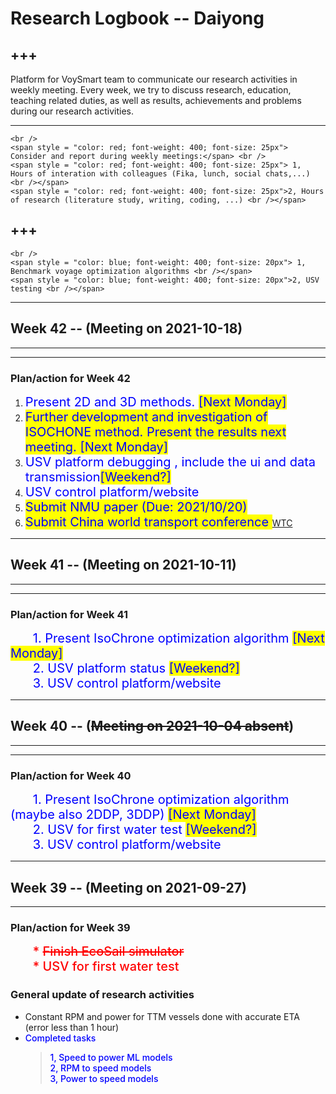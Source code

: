 # Research Logbook -- Daiyong

+++
---
Platform for VoySmart team to communicate our research activities in weekly meeting. Every week, we try to discuss research, education, teaching related duties, as well as results, achievements and problems during our research activities.

---


```{admonition}  <span style = "color: red; font-weight: 600; font-size: 25px">PhD study KPI</span>
<br />
<span style = "color: red; font-weight: 400; font-size: 25px"> Consider and report during weekly meetings:</span> <br />
<span style = "color: red; font-weight: 400; font-size: 25px"> 1, Hours of interation with colleagues (Fika, lunch, social chats,...)   <br /></span>
<span style = "color: red; font-weight: 400; font-size: 25px">2, Hours of research (literature study, writing, coding, ...) <br /></span>
```

+++
---

```{admonition}  <span style = "color: blue; font-weight: 500; font-size: 25px">Urgent research duties</span>
<br />
<span style = "color: blue; font-weight: 400; font-size: 20px"> 1, Benchmark voyage optimization algorithms <br /></span>
<span style = "color: blue; font-weight: 400; font-size: 20px">2, USV testing <br /></span>

```


***
## Week 42 -- (Meeting on 2021-10-18) 

---
***

### Plan/action for Week 42
    
1. <span style = "font-weight: 400; font-size: 20px; color: blue">Present 2D and 3D methods.  <span style = "background: yellow">[Next Monday]<br /> </span></span>
2. <span style = "font-weight: 400; font-size: 20px; color: blue; background: yellow">Further development and investigation of ISOCHONE method. Present the results next meeting.  <span style = "background: yellow">[Next Monday]<br /> </span></span>
3.  <span style = "font-weight: 400; font-size: 20px; color: blue">USV platform debugging , include the ui and data transmission<span style = "background: yellow">[Weekend?]<br /></span></span>
4. <span style = "font-weight: 400; font-size: 20px; color: blue">USV control platform/website <br /></span>
5. <span style = "font-weight: 400; font-size: 20px; color: blue; background: yellow">Submit NMU paper (Due: 2021/10/20) <br /></span>
6. <span style = "font-weight: 400; font-size: 20px; color: blue; background: yellow">Submit China world transport conference  </span>[WTC](https://www.wtc-conference.com/submit/1st.html) <br />






***
## Week 41 -- (Meeting on 2021-10-11) 

---
***

### Plan/action for Week 41
    
$\qquad$  <span style = "font-weight: 400; font-size: 20px; color: blue">1. Present IsoChrone  optimization algorithm  <span style = "background: yellow">[Next Monday]<br /> </span></span>
$\qquad$  <span style = "font-weight: 400; font-size: 20px; color: blue">2. USV platform status <span style = "background: yellow">[Weekend?]<br /></span></span>
$\qquad$  <span style = "font-weight: 400; font-size: 20px; color: blue">3. USV control platform/website <br /></span>




***
## Week 40 -- (<strike>Meeting on 2021-10-04 absent</strike>) 

---
***

### Plan/action for Week 40
    
$\qquad$  <span style = "font-weight: 400; font-size: 20px; color: blue">1. Present IsoChrone  optimization algorithm (maybe also 2DDP, 3DDP) <span style = "background: yellow">[Next Monday]<br /> </span></span>
$\qquad$  <span style = "font-weight: 400; font-size: 20px; color: blue">2. USV for first water test <span style = "background: yellow">[Weekend?]<br /></span></span>
$\qquad$  <span style = "font-weight: 400; font-size: 20px; color: blue">3. USV control platform/website <br /></span>

    



***
## Week 39 -- (Meeting on 2021-09-27)
---

### Plan/action for Week 39

$\qquad$ <span style = "font-weight: 500; font-size: 20px; color: red">* <strike>Finish EcoSail simulator</strike> <br /> </span>
$\qquad$ <span style = "font-weight: 500; font-size: 20px; color: red">* USV for first water test <br /></span>



### General update of research activities

* Constant RPM and power for TTM vessels done with accurate ETA (error less than 1 hour)
* <span style = "color: blue; font-weight: 500">Completed tasks </span>
    > <span style = "color: blue; font-weight: 500">1, Speed to power ML models <br />  </span>
    > <span style = "color: blue; font-weight: 500">2, RPM to speed models <br />  </span>
    > <span style = "color: blue; font-weight: 500">3, Power to speed models <br />  </span>
